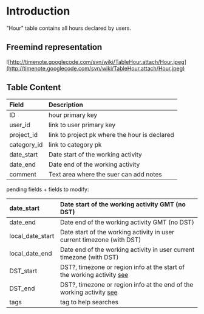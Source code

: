 # Introduction #
"Hour" table contains all hours declared by users.


## Freemind representation ##
![http://timenote.googlecode.com/svn/wiki/TableHour.attach/Hour.jpeg](http://timenote.googlecode.com/svn/wiki/TableHour.attach/Hour.jpeg)

## Table Content ##

| **Field** | **Description** |
|:----------|:----------------|
| ID | hour primary key |
| user\_id | link to user primary key |
| project\_id | link to project pk where the hour is declared |
| category\_id | link to category pk |
| date\_start | Date start of the working activity |
| date\_end | Date end of the working activity |
| comment | Text area where the suer can add notes |

pending fields + fields to modify:

| date\_start | Date start of the working activity GMT (no DST) |
|:------------|:------------------------------------------------|
| date\_end | Date end of the working activity GMT (no DST) |
| local\_date\_start | Date start of the working activity in user current timezone (with DST) |
| local\_date\_end | Date end of the working activity in user current timezone (with DST) |
| DST\_start | DST?, timezone or region info at the start of the working activity [see](DateAndTime#dbe_2010-12-01:.md) |
| DST\_end | DST?, timezone or region info at the end of the working activity [see](DateAndTime#dbe_2010-12-01:.md) |
| tags | tag to help searches |